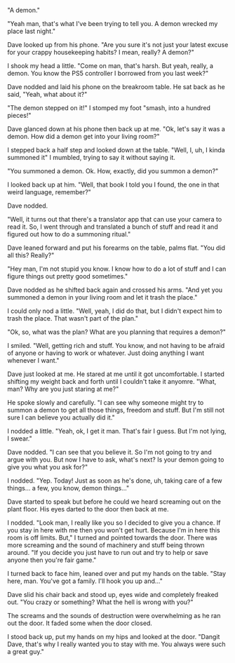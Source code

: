 "A demon."

"Yeah man, that's what I've been trying to tell you. A demon wrecked my place last night."

Dave looked up from his phone. "Are you sure it's  not just your latest excuse for your crappy housekeeping habits? I mean, really? A demon?"

I shook my head a little. "Come on man, that's harsh. But yeah, really, a demon. You know the PS5 controller I borrowed from you last week?" 

Dave nodded and laid his phone on the breakroom table. He sat back as he said, "Yeah, what about it?"

"The demon stepped on it!" I stomped my foot "smash, into a hundred pieces!"

Dave glanced down at his phone then back up at me. "Ok, let's say it was a demon. How did a demon get into your living room?" 

I stepped back a half step and looked down at the table. "Well, I, uh, I kinda summoned it" I mumbled, trying to say it without saying it.

"You summoned a demon. Ok. How, exactly, did you summon a demon?" 

I looked back up at him. "Well, that book I told you I found, the one in that weird language, remember?"

Dave nodded.

"Well, it turns out that there's a translator app that can use your camera to read it. So, I went through and translated a bunch of stuff and read it and figured out how to do a summoning ritual."

Dave leaned forward and put his forearms on the table, palms flat. "You did all this? Really?" 

"Hey man, I'm not stupid you know. I know how to do a lot of stuff and I can figure things out pretty good sometimes."

Dave nodded as he shifted back again and crossed his arms. "And yet you summoned a demon in your living room and let it trash the place."

I could only nod a little. "Well, yeah, I did do that, but I didn't expect him to trash the place. That wasn't part of the plan."

"Ok, so, what was the plan? What are you planning that requires a demon?"

I smiled. "Well, getting rich and stuff. You know, and not having to be afraid of anyone or having to work or whatever. Just doing anything I want whenever I want."

Dave just looked at me. He stared at me until it got uncomfortable. I started shifting my weight back and forth until I couldn't take it anyomre. "What, man? Why are you just staring at me?"

He spoke slowly and carefully. "I can see why someone might try to summon a demon to get all those things, freedom and stuff. But I'm still not sure I can believe you actually did it."

I nodded a little. "Yeah, ok, I get it man. That's fair I guess. But I'm not lying, I swear."

Dave nodded. "I can see that you believe it. So I'm not going to try and argue with you. But now I have to ask, what's next? Is your demon going to give you what you ask for?" 

I nodded. "Yep. Today! Just as soon as he's done, uh, taking care of a few things... a few, you know, demon things..."

Dave started to speak but before he could we heard screaming out on the plant floor. His eyes darted to the door then back at me. 

I nodded. "Look man, I really like you so I decided to give you a chance. If you stay in here with me then you won't get hurt. Because I'm in here this room is off limits. But," I turned and pointed towards the door. There was more screaming and the sound of machinery and stuff being thrown around. "If you decide you just have to run out and try to help or save anyone then you're fair game." 

I turned back to face him, leaned over and put my hands on the table. "Stay here, man. You've got a family. I'll hook you up and..."

Dave slid his chair back and stood up, eyes wide and completely freaked out. "You crazy or something? What the hell is wrong with you?" 

The screams and the sounds of destruction were overwhelming as he ran out the door. It faded some when the door closed. 

I stood back up, put my hands on my hips and looked at the door. "Dangit Dave, that's why I really wanted you to stay with me. You always were such a great guy."